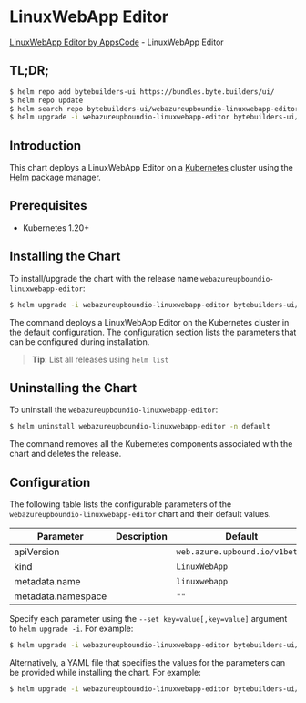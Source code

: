 # LinuxWebApp Editor

[LinuxWebApp Editor by AppsCode](https://byte.builders) - LinuxWebApp Editor

## TL;DR;

```bash
$ helm repo add bytebuilders-ui https://bundles.byte.builders/ui/
$ helm repo update
$ helm search repo bytebuilders-ui/webazureupboundio-linuxwebapp-editor --version=v0.4.18
$ helm upgrade -i webazureupboundio-linuxwebapp-editor bytebuilders-ui/webazureupboundio-linuxwebapp-editor -n default --create-namespace --version=v0.4.18
```

## Introduction

This chart deploys a LinuxWebApp Editor on a [Kubernetes](http://kubernetes.io) cluster using the [Helm](https://helm.sh) package manager.

## Prerequisites

- Kubernetes 1.20+

## Installing the Chart

To install/upgrade the chart with the release name `webazureupboundio-linuxwebapp-editor`:

```bash
$ helm upgrade -i webazureupboundio-linuxwebapp-editor bytebuilders-ui/webazureupboundio-linuxwebapp-editor -n default --create-namespace --version=v0.4.18
```

The command deploys a LinuxWebApp Editor on the Kubernetes cluster in the default configuration. The [configuration](#configuration) section lists the parameters that can be configured during installation.

> **Tip**: List all releases using `helm list`

## Uninstalling the Chart

To uninstall the `webazureupboundio-linuxwebapp-editor`:

```bash
$ helm uninstall webazureupboundio-linuxwebapp-editor -n default
```

The command removes all the Kubernetes components associated with the chart and deletes the release.

## Configuration

The following table lists the configurable parameters of the `webazureupboundio-linuxwebapp-editor` chart and their default values.

|     Parameter      | Description |                  Default                  |
|--------------------|-------------|-------------------------------------------|
| apiVersion         |             | <code>web.azure.upbound.io/v1beta1</code> |
| kind               |             | <code>LinuxWebApp</code>                  |
| metadata.name      |             | <code>linuxwebapp</code>                  |
| metadata.namespace |             | <code>""</code>                           |


Specify each parameter using the `--set key=value[,key=value]` argument to `helm upgrade -i`. For example:

```bash
$ helm upgrade -i webazureupboundio-linuxwebapp-editor bytebuilders-ui/webazureupboundio-linuxwebapp-editor -n default --create-namespace --version=v0.4.18 --set apiVersion=web.azure.upbound.io/v1beta1
```

Alternatively, a YAML file that specifies the values for the parameters can be provided while
installing the chart. For example:

```bash
$ helm upgrade -i webazureupboundio-linuxwebapp-editor bytebuilders-ui/webazureupboundio-linuxwebapp-editor -n default --create-namespace --version=v0.4.18 --values values.yaml
```
